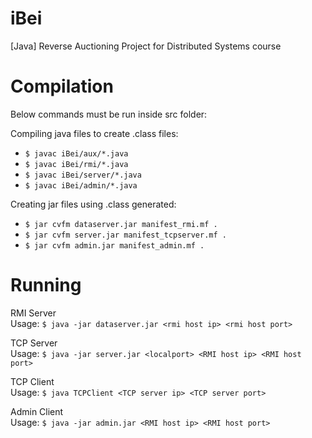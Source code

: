# iBei
[Java] Reverse Auctioning Project for Distributed Systems course

# Compilation
Below commands must be run inside src folder:

Compiling java files to create .class files:  
* `$ javac iBei/aux/*.java`  
* `$ javac iBei/rmi/*.java`  
* `$ javac iBei/server/*.java`  
* `$ javac iBei/admin/*.java`  

Creating jar files using .class generated:  
* `$ jar cvfm dataserver.jar manifest_rmi.mf .`  
* `$ jar cvfm server.jar manifest_tcpserver.mf .`  
* `$ jar cvfm admin.jar manifest_admin.mf .`  

# Running

RMI Server   
Usage: `$ java -jar dataserver.jar <rmi host ip> <rmi host port>`

TCP Server  
Usage: `$ java -jar server.jar <localport> <RMI host ip> <RMI host port>`

TCP Client  
Usage: `$ java TCPClient <TCP server ip> <TCP server port>`

Admin Client  
Usage: `$ java -jar admin.jar <RMI host ip> <RMI host port>`


